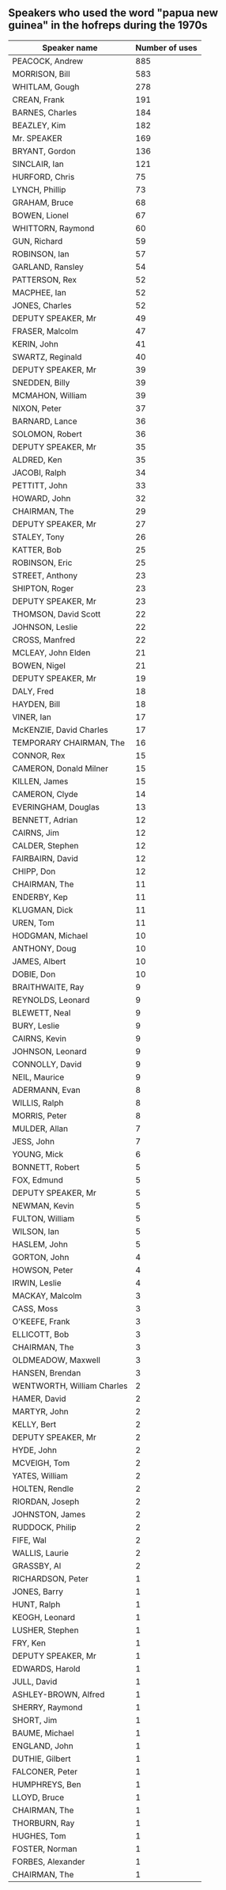 ## Speakers who used the word "papua new guinea" in the hofreps during the 1970s

| Speaker name | Number of uses |
|--------------|----------------|
|PEACOCK, Andrew|885|
|MORRISON, Bill|583|
|WHITLAM, Gough|278|
|CREAN, Frank|191|
|BARNES, Charles|184|
|BEAZLEY, Kim|182|
|Mr. SPEAKER|169|
|BRYANT, Gordon|136|
|SINCLAIR, Ian|121|
|HURFORD, Chris|75|
|LYNCH, Phillip|73|
|GRAHAM, Bruce|68|
|BOWEN, Lionel|67|
|WHITTORN, Raymond|60|
|GUN, Richard|59|
|ROBINSON, Ian|57|
|GARLAND, Ransley|54|
|PATTERSON, Rex|52|
|MACPHEE, Ian|52|
|JONES, Charles|52|
|DEPUTY SPEAKER, Mr|49|
|FRASER, Malcolm|47|
|KERIN, John|41|
|SWARTZ, Reginald|40|
|DEPUTY SPEAKER, Mr|39|
|SNEDDEN, Billy|39|
|MCMAHON, William|39|
|NIXON, Peter|37|
|BARNARD, Lance|36|
|SOLOMON, Robert|36|
|DEPUTY SPEAKER, Mr|35|
|ALDRED, Ken|35|
|JACOBI, Ralph|34|
|PETTITT, John|33|
|HOWARD, John|32|
|CHAIRMAN, The|29|
|DEPUTY SPEAKER, Mr|27|
|STALEY, Tony|26|
|KATTER, Bob|25|
|ROBINSON, Eric|25|
|STREET, Anthony|23|
|SHIPTON, Roger|23|
|DEPUTY SPEAKER, Mr|23|
|THOMSON, David Scott|22|
|JOHNSON, Leslie|22|
|CROSS, Manfred|22|
|MCLEAY, John Elden|21|
|BOWEN, Nigel|21|
|DEPUTY SPEAKER, Mr|19|
|DALY, Fred|18|
|HAYDEN, Bill|18|
|VINER, Ian|17|
|McKENZIE, David Charles|17|
|TEMPORARY CHAIRMAN, The|16|
|CONNOR, Rex|15|
|CAMERON, Donald Milner|15|
|KILLEN, James|15|
|CAMERON, Clyde|14|
|EVERINGHAM, Douglas|13|
|BENNETT, Adrian|12|
|CAIRNS, Jim|12|
|CALDER, Stephen|12|
|FAIRBAIRN, David|12|
|CHIPP, Don|12|
|CHAIRMAN, The|11|
|ENDERBY, Kep|11|
|KLUGMAN, Dick|11|
|UREN, Tom|11|
|HODGMAN, Michael|10|
|ANTHONY, Doug|10|
|JAMES, Albert|10|
|DOBIE, Don|10|
|BRAITHWAITE, Ray|9|
|REYNOLDS, Leonard|9|
|BLEWETT, Neal|9|
|BURY, Leslie|9|
|CAIRNS, Kevin|9|
|JOHNSON, Leonard|9|
|CONNOLLY, David|9|
|NEIL, Maurice|9|
|ADERMANN, Evan|8|
|WILLIS, Ralph|8|
|MORRIS, Peter|8|
|MULDER, Allan|7|
|JESS, John|7|
|YOUNG, Mick|6|
|BONNETT, Robert|5|
|FOX, Edmund|5|
|DEPUTY SPEAKER, Mr|5|
|NEWMAN, Kevin|5|
|FULTON, William|5|
|WILSON, Ian|5|
|HASLEM, John|5|
|GORTON, John|4|
|HOWSON, Peter|4|
|IRWIN, Leslie|4|
|MACKAY, Malcolm|3|
|CASS, Moss|3|
|O'KEEFE, Frank|3|
|ELLICOTT, Bob|3|
|CHAIRMAN, The|3|
|OLDMEADOW, Maxwell|3|
|HANSEN, Brendan|3|
|WENTWORTH, William Charles|2|
|HAMER, David|2|
|MARTYR, John|2|
|KELLY, Bert|2|
|DEPUTY SPEAKER, Mr|2|
|HYDE, John|2|
|MCVEIGH, Tom|2|
|YATES, William|2|
|HOLTEN, Rendle|2|
|RIORDAN, Joseph|2|
|JOHNSTON, James|2|
|RUDDOCK, Philip|2|
|FIFE, Wal|2|
|WALLIS, Laurie|2|
|GRASSBY, Al|2|
|RICHARDSON, Peter|1|
|JONES, Barry|1|
|HUNT, Ralph|1|
|KEOGH, Leonard|1|
|LUSHER, Stephen|1|
|FRY, Ken|1|
|DEPUTY SPEAKER, Mr|1|
|EDWARDS, Harold|1|
|JULL, David|1|
|ASHLEY-BROWN, Alfred|1|
|SHERRY, Raymond|1|
|SHORT, Jim|1|
|BAUME, Michael|1|
|ENGLAND, John|1|
|DUTHIE, Gilbert|1|
|FALCONER, Peter|1|
|HUMPHREYS, Ben|1|
|LLOYD, Bruce|1|
|CHAIRMAN, The|1|
|THORBURN, Ray|1|
|HUGHES, Tom|1|
|FOSTER, Norman|1|
|FORBES, Alexander|1|
|CHAIRMAN, The|1|
